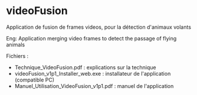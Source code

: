 # videoFusion
Application de fusion de frames videos, pour la détection d'animaux volants

Eng: Application merging video frames to detect the passage of flying animals

Fichiers : 
- Technique_VideoFusion.pdf : explications sur la technique
- videoFusion_v1p1_Installer_web.exe : installateur de l'application (compatible PC)
- Manuel_Utilisation_VideoFusion_v1p1.pdf : manuel de l'application
